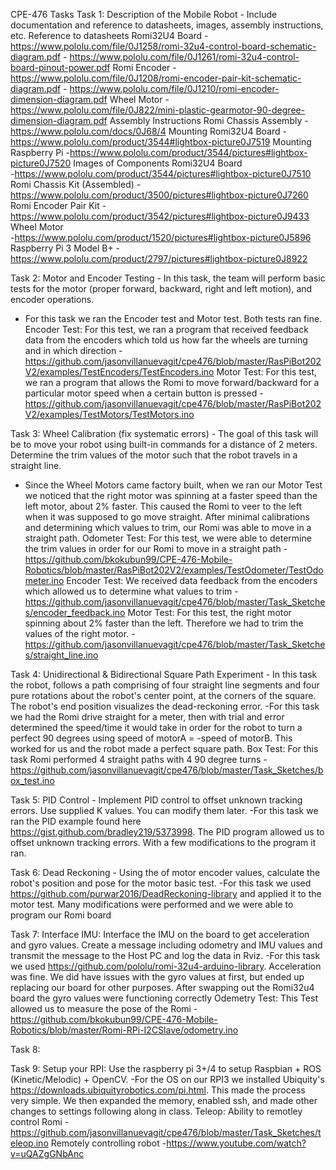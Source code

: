 CPE-476 Tasks
Task 1: Description of the Mobile Robot - Include documentation and reference to datasheets, images, assembly instructions, etc. 
Reference to datasheets 
	Romi32U4 Board 
	- https://www.pololu.com/file/0J1258/romi-32u4-control-board-schematic-diagram.pdf 
	- https://www.pololu.com/file/0J1261/romi-32u4-control-board-pinout-power.pdf 
	Romi Encoder 
	- https://www.pololu.com/file/0J1208/romi-encoder-pair-kit-schematic-diagram.pdf 
	- https://www.pololu.com/file/0J1210/romi-encoder-dimension-diagram.pdf 
	Wheel Motor 
	- https://www.pololu.com/file/0J822/mini-plastic-gearmotor-90-degree-dimension-diagram.pdf
Assembly Instructions
	Romi Chassis Assembly
	-https://www.pololu.com/docs/0J68/4
	Mounting Romi32U4 Board
	-https://www.pololu.com/product/3544#lightbox-picture0J7519
	Mounting Raspberry Pi
	-https://www.pololu.com/product/3544/pictures#lightbox-picture0J7520
Images of Components 
	Romi32U4 Board  
	-https://www.pololu.com/product/3544/pictures#lightbox-picture0J7510					
	Romi Chassis Kit (Assembled) 
	-https://www.pololu.com/product/3500/pictures#lightbox-picture0J7260						
	Romi Encoder Pair Kit 
	-https://www.pololu.com/product/3542/pictures#lightbox-picture0J9433
	Wheel Motor 		
	-https://www.pololu.com/product/1520/pictures#lightbox-picture0J5896
	Raspberry Pi 3 Model B+ 
	-https://www.pololu.com/product/2797/pictures#lightbox-picture0J8922


Task 2: Motor and Encoder Testing - In this task, the team will perform basic tests for the motor (proper forward, backward, right and left motion), and encoder operations. 
- For this task we ran the Encoder test and Motor test. Both tests ran fine.
	Encoder Test: For this test, we ran a program that received feedback data from the encoders which told us how far the wheels are turning and in which direction 
	-https://github.com/jasonvillanuevagit/cpe476/blob/master/RasPiBot202V2/examples/TestEncoders/TestEncoders.ino
	Motor Test: For this test, we ran a program that allows the Romi to move forward/backward for a particular motor speed when a certain button is pressed 
	-https://github.com/jasonvillanuevagit/cpe476/blob/master/RasPiBot202V2/examples/TestMotors/TestMotors.ino
 
Task 3: Wheel Calibration (fix systematic errors) - The goal of this task will be to move your robot using built-in commands for a distance of 2 meters. Determine the trim values of the motor such that the robot travels in a straight line. 
- Since the Wheel Motors came factory built, when we ran our Motor Test we noticed that the right motor was spinning at a faster speed than the left motor, about 2% faster. This caused the Romi to veer to the left when it was supposed to go move straight. After minimal calibrations and determining which values to trim, our Romi was able to move in a straight path. 
	Odometer Test: For this test, we were able to determine the trim values in order for our Romi to move in a straight path 
	-https://github.com/bkokubun99/CPE-476-Mobile-Robotics/blob/master/RasPiBot202V2/examples/TestOdometer/TestOdometer.ino
	Encoder Test: We received data feedback from the encoders which allowed us to determine what values to trim
	-https://github.com/jasonvillanuevagit/cpe476/blob/master/Task_Sketches/encoder_feedback.ino
	Motor Test: For this test, the right motor spinning about 2% faster than the left. Therefore we had to trim the values of the right motor. 
	-https://github.com/jasonvillanuevagit/cpe476/blob/master/Task_Sketches/straight_line.ino
	
Task 4: Unidirectional & Bidirectional Square Path Experiment - In this task the robot, follows a path comprising of four straight line segments and four pure rotations about the robot's center point, at the corners of the square. The robot's end position visualizes the dead-reckoning error. 
-For this task we had the Romi drive straight for a meter, then with trial and error determined the speed/time it would take in order for the robot to turn a perfect 90 degrees using speed of motorA = -speed of motorB. This worked for us and the robot made a perfect square path. 
    Box Test: For this task Romi performed 4 straight paths with 4 90 degree turns 
    -https://github.com/jasonvillanuevagit/cpe476/blob/master/Task_Sketches/box_test.ino

Task 5: PID Control - Implement PID control to offset unknown tracking errors. Use supplied K values. You can modify them later. 
-For this task we ran the PID example found here https://gist.github.com/bradley219/5373998. The PID program allowed us to offset unknown tracking errors. With a few modifications to the program it ran.

Task 6: Dead Reckoning - Using the of motor encoder values, calculate the robot's position and pose for the motor basic test. 
-For this task we used https://github.com/purwar2016/DeadReckoning-library and applied it to the motor test. Many modifications were performed and we were able to program our Romi board

Task 7: Interface IMU: Interface the IMU on the board to get acceleration and gyro values. Create a message including odometry and IMU values and transmit the message to the Host PC and log the data in Rviz. 
-For this task we used https://github.com/pololu/romi-32u4-arduino-library. Acceleration was fine. We did have issues with the gyro values at first, but ended up replacing our board for other purposes. After swapping out the Romi32u4 board the gyro values were functioning correctly
    Odemetry Test: This Test allowed us to measure the pose of the Romi 
    -https://github.com/bkokubun99/CPE-476-Mobile-Robotics/blob/master/Romi-RPi-I2CSlave/odometry.ino

Task 8:

Task 9: Setup your RPI: Use the raspberry pi 3+/4 to setup Raspbian + ROS (Kinetic/Melodic) + OpenCV. 
-For the OS on our RPI3 we installed Ubiquity's https://downloads.ubiquityrobotics.com/pi.html. This made the process very simple. We then expanded the memory, enabled ssh, and made other changes to settings following along in class. 
Teleop: Ability to remotley control Romi 
-https://github.com/jasonvillanuevagit/cpe476/blob/master/Task_Sketches/teleop.ino
Remotely controlling robot
-https://www.youtube.com/watch?v=uQAZgGNbAnc
